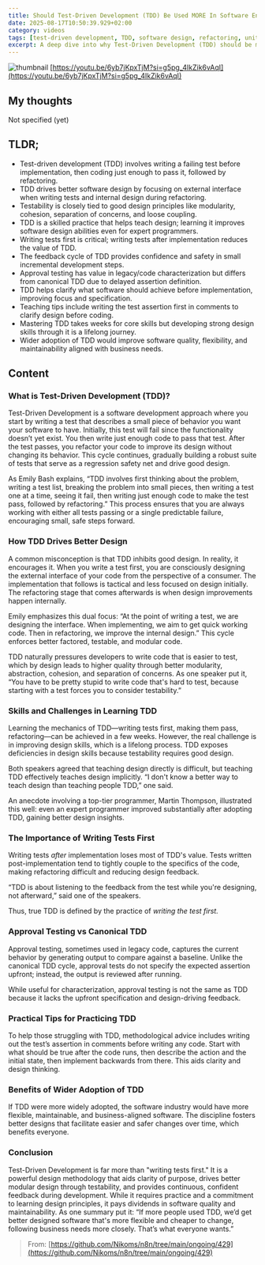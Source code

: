```yaml
---
title: Should Test-Driven Development (TDD) Be Used MORE In Software Engineering? (en)
date: 2025-08-17T10:50:39.929+02:00
category: videos
tags: [test-driven development, TDD, software design, refactoring, unit testing, approval testing, software engineering, software quality, programming best practices]
excerpt: A deep dive into why Test-Driven Development (TDD) should be more widely used: how it works, its design benefits, teaching challenges, importance of writing tests first, and how it improves software quality.
---
```


![thumbnail](https://i.ytimg.com/vi/6yb7jKpxTjM/maxresdefault.jpg)
[https://youtu.be/6yb7jKpxTjM?si=g5pg_4IkZik6vAqI](https://youtu.be/6yb7jKpxTjM?si=g5pg_4IkZik6vAqI)

## My thoughts

Not specified (yet)

## TLDR;
- Test-driven development (TDD) involves writing a failing test before implementation, then coding just enough to pass it, followed by refactoring.
- TDD drives better software design by focusing on external interface when writing tests and internal design during refactoring.
- Testability is closely tied to good design principles like modularity, cohesion, separation of concerns, and loose coupling.
- TDD is a skilled practice that helps teach design; learning it improves software design abilities even for expert programmers.
- Writing tests first is critical; writing tests after implementation reduces the value of TDD.
- The feedback cycle of TDD provides confidence and safety in small incremental development steps.
- Approval testing has value in legacy/code characterization but differs from canonical TDD due to delayed assertion definition.
- TDD helps clarify what software should achieve before implementation, improving focus and specification.
- Teaching tips include writing the test assertion first in comments to clarify design before coding.
- Mastering TDD takes weeks for core skills but developing strong design skills through it is a lifelong journey.
- Wider adoption of TDD would improve software quality, flexibility, and maintainability aligned with business needs.



## Content

### What is Test-Driven Development (TDD)?
Test-Driven Development is a software development approach where you start by writing a test that describes a small piece of behavior you want your software to have. Initially, this test will fail since the functionality doesn’t yet exist. You then write just enough code to pass that test. After the test passes, you refactor your code to improve its design without changing its behavior. This cycle continues, gradually building a robust suite of tests that serve as a regression safety net and drive good design.

As Emily Bash explains, “TDD involves first thinking about the problem, writing a test list, breaking the problem into small pieces, then writing a test one at a time, seeing it fail, then writing just enough code to make the test pass, followed by refactoring.” This process ensures that you are always working with either all tests passing or a single predictable failure, encouraging small, safe steps forward.

### How TDD Drives Better Design
A common misconception is that TDD inhibits good design. In reality, it encourages it. When you write a test first, you are consciously designing the external interface of your code from the perspective of a consumer. The implementation that follows is tactical and less focused on design initially. The refactoring stage that comes afterwards is when design improvements happen internally.

Emily emphasizes this dual focus: “At the point of writing a test, we are designing the interface. When implementing, we aim to get quick working code. Then in refactoring, we improve the internal design.” This cycle enforces better factored, testable, and modular code.

TDD naturally pressures developers to write code that is easier to test, which by design leads to higher quality through better modularity, abstraction, cohesion, and separation of concerns. As one speaker put it, “You have to be pretty stupid to write code that's hard to test, because starting with a test forces you to consider testability.”

### Skills and Challenges in Learning TDD
Learning the mechanics of TDD—writing tests first, making them pass, refactoring—can be achieved in a few weeks. However, the real challenge is in improving design skills, which is a lifelong process. TDD exposes deficiencies in design skills because testability requires good design.

Both speakers agreed that teaching design directly is difficult, but teaching TDD effectively teaches design implicitly. “I don't know a better way to teach design than teaching people TDD,” one said.

An anecdote involving a top-tier programmer, Martin Thompson, illustrated this well: even an expert programmer improved substantially after adopting TDD, gaining better design insights.

### The Importance of Writing Tests First
Writing tests *after* implementation loses most of TDD's value. Tests written post-implementation tend to tightly couple to the specifics of the code, making refactoring difficult and reducing design feedback.

“TDD is about listening to the feedback from the test while you're designing, not afterward,” said one of the speakers.

Thus, true TDD is defined by the practice of *writing the test first.*

### Approval Testing vs Canonical TDD
Approval testing, sometimes used in legacy code, captures the current behavior by generating output to compare against a baseline. Unlike the canonical TDD cycle, approval tests do not specify the expected assertion upfront; instead, the output is reviewed after running.

While useful for characterization, approval testing is not the same as TDD because it lacks the upfront specification and design-driving feedback.

### Practical Tips for Practicing TDD
To help those struggling with TDD, methodological advice includes writing out the test’s assertion in comments before writing any code. Start with what should be true after the code runs, then describe the action and the initial state, then implement backwards from there. This aids clarity and design thinking.

### Benefits of Wider Adoption of TDD
If TDD were more widely adopted, the software industry would have more flexible, maintainable, and business-aligned software. The discipline fosters better designs that facilitate easier and safer changes over time, which benefits everyone.

### Conclusion
Test-Driven Development is far more than "writing tests first." It is a powerful design methodology that aids clarity of purpose, drives better modular design through testability, and provides continuous, confident feedback during development. While it requires practice and a commitment to learning design principles, it pays dividends in software quality and maintainability. As one summary put it: “If more people used TDD, we’d get better designed software that's more flexible and cheaper to change, following business needs more closely. That’s what everyone wants.”




> From: [https://github.com/Nikoms/n8n/tree/main/ongoing/429](https://github.com/Nikoms/n8n/tree/main/ongoing/429)